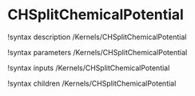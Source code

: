 <!-- MOOSE Documentation Stub: Remove this when content is added. -->

# CHSplitChemicalPotential
!syntax description /Kernels/CHSplitChemicalPotential

!syntax parameters /Kernels/CHSplitChemicalPotential

!syntax inputs /Kernels/CHSplitChemicalPotential

!syntax children /Kernels/CHSplitChemicalPotential
